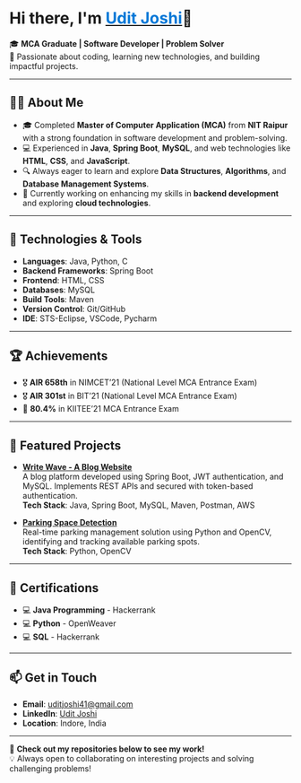 # Hi there, I'm <a href="#"><span style="color:#0078d7;">Udit Joshi</span></a>👋

🎓 **MCA Graduate | Software Developer | Problem Solver**  
🌟 Passionate about coding, learning new technologies, and building impactful projects.

---

## 👨‍💻 **About Me**
- 🎓 Completed **Master of Computer Application (MCA)** from **NIT Raipur** with a strong foundation in software development and problem-solving.
- 💻 Experienced in **Java**, **Spring Boot**, **MySQL**, and web technologies like **HTML**, **CSS**, and **JavaScript**.
- 🔍 Always eager to learn and explore **Data Structures**, **Algorithms**, and **Database Management Systems**.
- 🌱 Currently working on enhancing my skills in **backend development** and exploring **cloud technologies**.

---

## 🔧 **Technologies & Tools**
- **Languages**: Java, Python, C
- **Backend Frameworks**: Spring Boot
- **Frontend**: HTML, CSS
- **Databases**: MySQL
- **Build Tools**: Maven
- **Version Control**: Git/GitHub
- **IDE**: STS-Eclipse, VSCode, Pycharm

---

## 🏆 **Achievements**
- 🎖️ **AIR 658th** in NIMCET’21 (National Level MCA Entrance Exam)
- 🎖️ **AIR 301st** in BIT’21 (National Level MCA Entrance Exam)
- 🥇 **80.4%** in KIITEE’21 MCA Entrance Exam

---

## 📂 **Featured Projects**
- **[Write Wave - A Blog Website](#)**  
  A blog platform developed using Spring Boot, JWT authentication, and MySQL. Implements REST APIs and secured with token-based authentication.  
  **Tech Stack**: Java, Spring Boot, MySQL, Maven, Postman, AWS

- **[Parking Space Detection](#)**  
  Real-time parking management solution using Python and OpenCV, identifying and tracking available parking spots.  
  **Tech Stack**: Python, OpenCV

---

## 📜 **Certifications**
- 💻 **Java Programming** - Hackerrank  
- 💻 **Python** - OpenWeaver  
- 💻 **SQL** - Hackerrank  

---

## 📫 **Get in Touch**
- **Email**: [uditjoshi41@gmail.com](mailto:uditjoshi41@gmail.com)
- **LinkedIn**: [Udit Joshi](#)
- **Location**: Indore, India

---

👀 **Check out my repositories below to see my work!**  
💡 Always open to collaborating on interesting projects and solving challenging problems!
